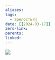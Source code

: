 ```yaml
---
aliases: 
tags:
  - зрелость/🌱
date: [[2024-03-17]]
zero-link: 
parents: 
linked:
---
```

![](IMG_5932.jpg)